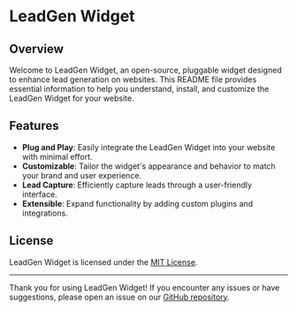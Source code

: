 # LeadGen Widget

## Overview

Welcome to LeadGen Widget, an open-source, pluggable widget designed to enhance lead generation on websites. This README file provides essential information to help you understand, install, and customize the LeadGen Widget for your website.

## Features

- **Plug and Play**: Easily integrate the LeadGen Widget into your website with minimal effort.
- **Customizable**: Tailor the widget's appearance and behavior to match your brand and user experience.
- **Lead Capture**: Efficiently capture leads through a user-friendly interface.
- **Extensible**: Expand functionality by adding custom plugins and integrations.

## License

LeadGen Widget is licensed under the [MIT License](notion://www.notion.so/balajisivasakthi/LICENSE).

---

Thank you for using LeadGen Widget! If you encounter any issues or have suggestions, please open an issue on our [GitHub repository](https://github.com/balaji-sivasakthi/leadgen-widget/issues).
